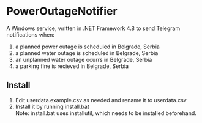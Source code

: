 # PowerOutageNotifier

A Windows service, written in .NET Framework 4.8 to send Telegram notifications when:
1. a planned power outage is scheduled in Belgrade, Serbia
2. a planned water outage is scheduled in Belgrade, Serbia
3. an unplanned water outage ocurrs in Belgrade, Serbia
4. a parking fine is recieved in Belgrade, Serbia

## Install

1. Edit userdata.example.csv as needed and rename it to userdata.csv
2. Install it by running install.bat  
Note: install.bat uses installutil, which needs to be installed beforehand.
